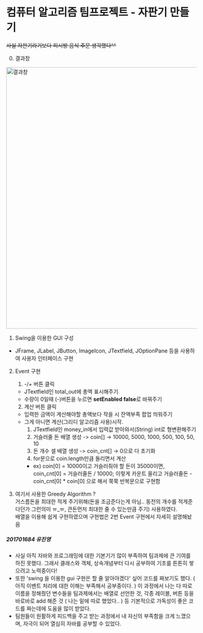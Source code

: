 # 컴퓨터 알고리즘 팀프로젝트 - 자판기 만들기

~~사실 자판기라기보다 피시방 음식 주문 생각했다^^~~

0. 결과창
<img width="692" alt="결과창" src="https://user-images.githubusercontent.com/56152020/79856518-6c031400-8407-11ea-9d92-5c996276c481.png">

1. Swing을 이용한 GUI 구성
- JFrame, JLabel, JButton, ImageIcon, JTextfield, JOptionPane 등을 사용하여 사용자 인터페이스 구현

2. Event 구현  

    1. -/+ 버튼 클릭
    - JTextfield인 total_out에 총액 표시해주기
    - 수량이 0일때 (-)버튼을 누르면 **setEnabled false**로 바꿔주기  
    
    2. 계산 버튼 클릭
    - 입력한 금액이 계산해야할 총액보다 작을 시 잔액부족 팝업 띄워주기
    - 그게 아니면 계산(그리디 알고리즘 사용)시작. 
      1. JTextfield인 money_in에서 입력값 받아와서(String) int로 형변환해주기
      2. 거슬러줄 돈 배열 생성 -> coin[] -> 10000, 5000, 1000, 500, 100, 50, 10
      3. 돈 개수 셀 배열 생성 -> coin_cnt[] -> 0으로 다 초기화
      4. for문으로 coin.length만큼 돌리면서 계산
      - ex) coin[0] = 10000이고 거슬러줘야 할 돈이 35000이면,  
      coin_cnt[0] = 거슬러줄돈 / 10000; 이렇게 카운트 올리고 거슬러줄돈 - coin_cnt[0] * coin[0] 으로 해서 쭉쭉 반복문으로 구현함
    
3. 여기서 사용한 Greedy Algorithm ?  
거스름돈을 최대한 적게 주기위해(돈을 조금준다는게 아님.. 동전의 개수를 적게준다던가 그런의미 ㅠ_ㅠ, 큰돈먼저 최대한 줄 수 있는만큼 주기) 사용하였다.  
배열을 이용해 쉽게 구현하였으며 구현법은 2번 Event 구현에서 자세히 설명해놨음







##### 201701684 유진영

- 사실 아직 자바와 프로그래밍에 대한 기본기가 많이 부족하여 팀과제에 큰 기여를 하진 못했다.
  그래서 클래스와 객체, 상속개념부터 다시 공부하여 기초를 튼튼히 쌓으려고 노력중이다!
- 또한 'swing 을 이용한 gui 구현은 할 줄 알아야겠다' 싶어 코드를 짜보기도 했다.
  ( 아직 이벤트 처리에 대한 이해는 부족해서 공부중이다. )
  이 과정에서 나는 다 따로 이름을 정해줬던 변수들을 팀과제에서는 배열로 선언한 것, 각종 레이블, 버튼 등을 바로바로 add 해준 것 ( 나는 밑에 따로 했었다.. ) 등 기본적으로 가독성이 좋은 코드를 짜는데에 도움을 많이 받았다.
- 팀원들이 원활하게 피드백을 주고 받는 과정에서 내 자신의 부족함을 크게 느꼈으며, 자극이 되어 열심히 자바를 공부할 수 있었다.

